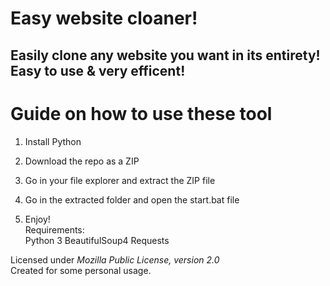 # Easy website cloaner!   
   
## Easily clone any website you want in its entirety! Easy to use & very efficent!   
  
# Guide on how to use these tool     
    
1. Install Python  
    
2. Download the repo as a ZIP    
 
3. Go in your file explorer and extract the ZIP file 
  
4. Go in the extracted folder and open the start.bat file      
 
5. Enjoy!   
Requirements:   
    Python 3
    BeautifulSoup4
    Requests 
  
Licensed under *Mozilla Public License, version 2.0*     
Created for some personal usage.  